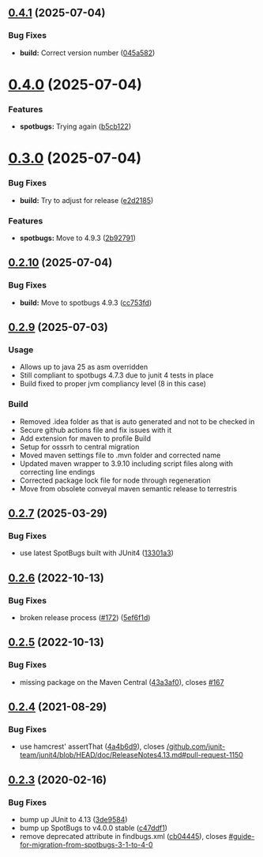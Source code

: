 ## [0.4.1](https://github.com/spotbugs/spotbugs-archetype/compare/0.4.0...0.4.1) (2025-07-04)


### Bug Fixes

* **build:** Correct version number ([045a582](https://github.com/spotbugs/spotbugs-archetype/commit/045a582d1c797983c639dd096a25e35a664be1f9))

# [0.4.0](https://github.com/spotbugs/spotbugs-archetype/compare/0.3.0...0.4.0) (2025-07-04)


### Features

* **spotbugs:** Trying again ([b5cb122](https://github.com/spotbugs/spotbugs-archetype/commit/b5cb122b7da50eb6ca3c4d44635baf67728e468a))

# [0.3.0](https://github.com/spotbugs/spotbugs-archetype/compare/0.2.10...0.3.0) (2025-07-04)


### Bug Fixes

* **build:** Try to adjust for release ([e2d2185](https://github.com/spotbugs/spotbugs-archetype/commit/e2d218554cf2d7a52d0bb0a17aa7b16e6a4e5b8e))


### Features

* **spotbugs:** Move to 4.9.3 ([2b92791](https://github.com/spotbugs/spotbugs-archetype/commit/2b92791b132301a5da346bf2598611fb5a05647e))

## [0.2.10](https://github.com/spotbugs/spotbugs-archetype/compare/0.2.9...0.2.10) (2025-07-04)


### Bug Fixes

* **build:** Move to spotbugs 4.9.3 ([cc753fd](https://github.com/spotbugs/spotbugs-archetype/commit/cc753fdd329b97fed25008bd2bd8ce9219132820))

## [0.2.9](https://github.com/spotbugs/spotbugs-archetype/compare/0.2.7...0.2.9) (2025-07-03)

### Usage

* Allows up to java 25 as asm overridden
* Still compliant to spotbugs 4.7.3 due to junit 4 tests in place
* Build fixed to proper jvm compliancy level (8 in this case)

### Build

* Removed .idea folder as that is auto generated and not to be checked in
* Secure github actions file and fix issues with it
* Add extension for maven to profile Build
* Setup for osssrh to central migration
* Moved maven settings file to .mvn folder and corrected name
* Updated maven wrapper to 3.9.10 including script files along with correcting line endings
* Corrected package lock file for node through regeneration
* Move from obsolete conveyal maven semantic release to terrestris

## [0.2.7](https://github.com/spotbugs/spotbugs-archetype/compare/0.2.6...0.2.7) (2025-03-29)

### Bug Fixes

* use latest SpotBugs built with JUnit4 ([13301a3](https://github.com/spotbugs/spotbugs-archetype/commit/13301a38143758dc5c7c8ec511d73955f76457d2))

## [0.2.6](https://github.com/spotbugs/spotbugs-archetype/compare/0.2.5...0.2.6) (2022-10-13)


### Bug Fixes

* broken release process ([#172](https://github.com/spotbugs/spotbugs-archetype/issues/172)) ([5ef6f1d](https://github.com/spotbugs/spotbugs-archetype/commit/5ef6f1db2ac9f74bba2cb2a4fdde46c7a109fde4))

## [0.2.5](https://github.com/spotbugs/spotbugs-archetype/compare/0.2.4...0.2.5) (2022-10-13)


### Bug Fixes

* missing package on the Maven Central ([43a3af0](https://github.com/spotbugs/spotbugs-archetype/commit/43a3af0c4293086a2ee91d7014b63d3374de73c5)), closes [#167](https://github.com/spotbugs/spotbugs-archetype/issues/167)

## [0.2.4](https://github.com/spotbugs/spotbugs-archetype/compare/0.2.3...0.2.4) (2021-08-29)


### Bug Fixes

* use hamcrest' assertThat ([4a4b6d9](https://github.com/spotbugs/spotbugs-archetype/commit/4a4b6d96961344704d5d291292461bd060d47493)), closes [/github.com/junit-team/junit4/blob/HEAD/doc/ReleaseNotes4.13.md#pull-request-1150](https://github.com//github.com/junit-team/junit4/blob/HEAD/doc/ReleaseNotes4.13.md/issues/pull-request-1150)

## [0.2.3](https://github.com/spotbugs/spotbugs-archetype/compare/0.2.2...0.2.3) (2020-02-16)


### Bug Fixes

* bump up JUnit to 4.13 ([3de9584](https://github.com/spotbugs/spotbugs-archetype/commit/3de9584))
* bump up SpotBugs to v4.0.0 stable ([c47ddf1](https://github.com/spotbugs/spotbugs-archetype/commit/c47ddf1))
* remove deprecated attribute in findbugs.xml ([cb04445](https://github.com/spotbugs/spotbugs-archetype/commit/cb04445)), closes [#guide-for-migration-from-spotbugs-3-1-to-4-0](https://github.com/spotbugs/spotbugs-archetype/issues/guide-for-migration-from-spotbugs-3-1-to-4-0)
